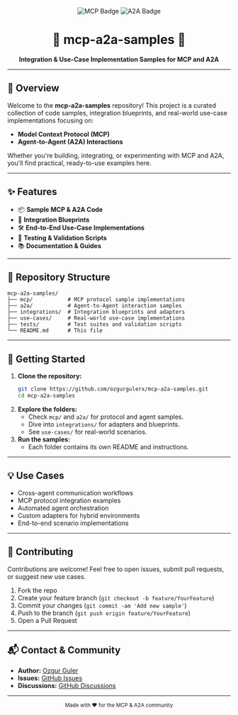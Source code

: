 <div align="center">

<img src="https://img.shields.io/badge/MCP-Model_Context_Protocol-blueviolet?style=for-the-badge" alt="MCP Badge" />
<img src="https://img.shields.io/badge/A2A-Agent_to_Agent-00b894?style=for-the-badge" alt="A2A Badge" />

<h1>🤖 mcp-a2a-samples 🧩</h1>

<p><strong>Integration & Use-Case Implementation Samples for MCP and A2A</strong></p>

---
</div>

## 🚀 Overview

Welcome to the <b>mcp-a2a-samples</b> repository! This project is a curated collection of code samples, integration blueprints, and real-world use-case implementations focusing on:

- <b>Model Context Protocol (MCP)</b>
- <b>Agent-to-Agent (A2A) Interactions</b>

Whether you're building, integrating, or experimenting with MCP and A2A, you'll find practical, ready-to-use examples here.

---

## ✨ Features

- 📦 <b>Sample MCP & A2A Code</b>
- 🔗 <b>Integration Blueprints</b>
- 🛠️ <b>End-to-End Use-Case Implementations</b>
- 🧪 <b>Testing & Validation Scripts</b>
- 📚 <b>Documentation & Guides</b>

---

## 📂 Repository Structure

```text
mcp-a2a-samples/
├── mcp/           # MCP protocol sample implementations
├── a2a/           # Agent-to-Agent interaction samples
├── integrations/  # Integration blueprints and adapters
├── use-cases/     # Real-world use-case implementations
├── tests/         # Test suites and validation scripts
└── README.md      # This file
```

---

## 🏁 Getting Started

1. **Clone the repository:**
   ```bash
   git clone https://github.com/ozgurgulerx/mcp-a2a-samples.git
   cd mcp-a2a-samples
   ```
2. **Explore the folders:**
   - Check `mcp/` and `a2a/` for protocol and agent samples.
   - Dive into `integrations/` for adapters and blueprints.
   - See `use-cases/` for real-world scenarios.
3. **Run the samples:**
   - Each folder contains its own README and instructions.

---

## 💡 Use Cases

- Cross-agent communication workflows
- MCP protocol integration examples
- Automated agent orchestration
- Custom adapters for hybrid environments
- End-to-end scenario implementations

---

## 🤝 Contributing

Contributions are welcome! Feel free to open issues, submit pull requests, or suggest new use cases.

1. Fork the repo
2. Create your feature branch (`git checkout -b feature/YourFeature`)
3. Commit your changes (`git commit -am 'Add new sample'`)
4. Push to the branch (`git push origin feature/YourFeature`)
5. Open a Pull Request

---

## 📬 Contact & Community

- **Author:** [Ozgur Guler](https://github.com/ozgurgulerx)
- **Issues:** [GitHub Issues](https://github.com/ozgurgulerx/mcp-a2a-samples/issues)
- **Discussions:** [GitHub Discussions](https://github.com/ozgurgulerx/mcp-a2a-samples/discussions)

---

<div align="center">
  <sub>Made with ❤️ for the MCP & A2A community</sub>
</div>